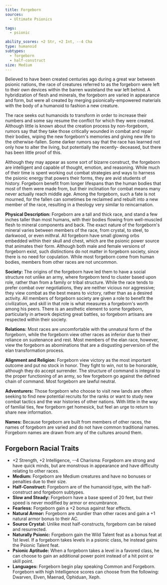 ```yaml
---
title: Forgeborn
sources:
  - Ultimate Psionics

tags:
  - psionic

ability_scores: +2 Str, +2 Int, --4 Cha
type: humanoid
subtypes:
  - forgeborn
  - half-construct
size: Medium
---
```


Believed to have been created centuries ago during a great war between psionic nations, the race of creatures referred to as the forgeborn were left to their own devices within the barren wasteland the war left behind. A hybridization of flesh and minerals, the forgeborn are varied in appearance and form, but were all created by merging psionically-empowered materials with the body of a humanoid to fashion a new creature.

The race seeks out humanoids to transform in order to increase their numbers and some say resume the conflict for which they were created. Although little is known about the creation process by non-forgeborn, rumors say that they take those critically wounded in combat and repair their bodies, wiping the new forgeborn's memories and giving new life to the otherwise-fallen. Some darker rumors say that the race has learned not only how to alter the living, but potentially the recently- deceased, but there has been little proof of this.

Although they may appear as some sort of bizarre construct, the forgeborn are intelligent and capable of thought, emotion, and reasoning. While much of their time is spent working out combat strategies and ways to harness the psionic energy that powers their forms, they are avid students of history.
Forgeborn benefit from longer lifespans than the human bodies that most of them were made from, but their inclination for combat means many never actually reach middle age. Among the forgeborn, such a fate is not mourned, for the fallen can sometimes be reclaimed and rebuilt into a new member of the race, resulting in a theology very similar to reincarnation.

**Physical Description:** Forgeborn are a tall and thick race, and stand a few inches taller than most humans, with their bodies flowing from well-muscled flesh to mineral components and back. The exact nature of the forgeborn's mineral varies between members of the race, from crystal, to steel, to darkwood, or even mithral. All forgeborn have small glowing orbs embedded within their skull and chest, which are the psionic power source that animates their form. Although both male and female versions of forgeborn exist, such distinctions do not matter in forgeborn society, since there is no need for copulation. While most forgeborn come from human bodies, members from other races are not uncommon.

**Society:** The origins of the forgeborn have led them to have a social structure not unlike an army, where forgeborn tend to cluster based upon role, rather than from a family or tribal structure. While the race tends to prefer combat over negotiations, they are neither vicious nor aggressive; they view combat as the best means to victory, rather than as a desired activity. All members of forgeborn society are given a role to benefit the civilization, and skill in that role is what measures a forgeborn's worth among his peers. There is an aesthetic element to some forgeborn, particularly in artwork depicting great battles, so forgeborn artisans are respected within their society.

**Relations:** Most races are uncomfortable with the unnatural form of the forgeborn, while the forgeborn view other races as inferior due to their reliance on sustenance and rest. Most members of the elan race, however, view the forgeborn as abominations that are a disgusting perversion of the elan transformation process.

**Alignment and Religion:** Forgeborn view victory as the most important outcome and put no stock in honor. They fight to win, not to be honorable, although they do accept surrender. The structure of command is integral to the proper functioning of an army, so few forgeborn go against the defined chain of command. Most forgeborn are lawful neutral.

**Adventurers:** Those forgeborn who choose to visit new lands are often seeking to find new potential recruits for the ranks or want to study new combat tactics and the war histories of other nations. With little in the way of familial ties, few forgeborn get homesick, but feel an urge to return to share new information.

**Names:** Because forgeborn are built from members of other races, the names of forgeborn are varied and do not have common traditional names. Forgeborn names are drawn from any of the cultures around them.

## Forgeborn Racial Traits

- +2 Strength, +2 Intelligence, --4 Charisma: Forgeborn are strong and have quick minds, but are monstrous in appearance and have difficulty relating to other races.
- **Medium:** Forgeborn are Medium creatures and have no bonuses or penalties due to their size.
- **Half-Construct:** Forgeborn are of the humanoid type, with the half-construct and forgeborn subtypes.
- **Slow and Steady:** Forgeborn have a base speed of 20 feet, but their speed is never modified by armor or encumbrance.
- **Fearless:** Forgeborn gain a +2 bonus against fear effects.
- **Natural Armor:** Forgeborn are sturdier than other races and gain a +1 natural armor bonus to their AC.
- **Source Crystal:** Unlike most half-constructs, forgeborn can be raised and resurrected.
- **Naturally Psionic:** Forgeborn gain the Wild Talent feat as a bonus feat at 1st level. If a forgeborn takes levels in a psionic class, he instead gains the Psionic Talent feat.
- **Psionic Aptitude:** When a forgeborn takes a level in a favored class, he can choose to gain an additional power point instead of a hit point or skill point.
- **Languages:** Forgeborn begin play speaking Common and Forgeborn. Forgeborn with high Intelligence scores can choose from the following: Dwarven, Elven, Maenad, Ophiduan, Xeph.

